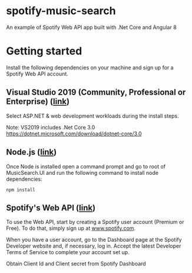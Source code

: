 # spotify-music-search
An example of Spotify Web API app built with .Net Core and Angular 8


# Getting started

Install the following dependencies on your machine and sign up for a Spotify Web API account.  

## Visual Studio 2019 (Community, Professional or Enterprise) ([link](https://visualstudio.microsoft.com/vs/))

Select ASP.NET & web development workloads during the install steps.  

Note: VS2019 includes .Net Core 3.0 https://dotnet.microsoft.com/download/dotnet-core/3.0

## Node.js ([link](https://nodejs.org/en/))

Once Node is installed open a command prompt and go to root of MusicSearch.UI and run the following command to install node dependencies:

    npm install
        
## Spotify's Web API ([link](https://developer.spotify.com/web-api/))

To use the Web API, start by creating a Spotify user account (Premium or Free). To do that, simply sign up at www.spotify.com.

When you have a user account, go to the Dashboard page at the Spotify Developer website and, if necessary, log in. Accept the latest Developer Terms of Service to complete your account set up.

Obtain Client Id and Client secret from Spotify Dashboard

